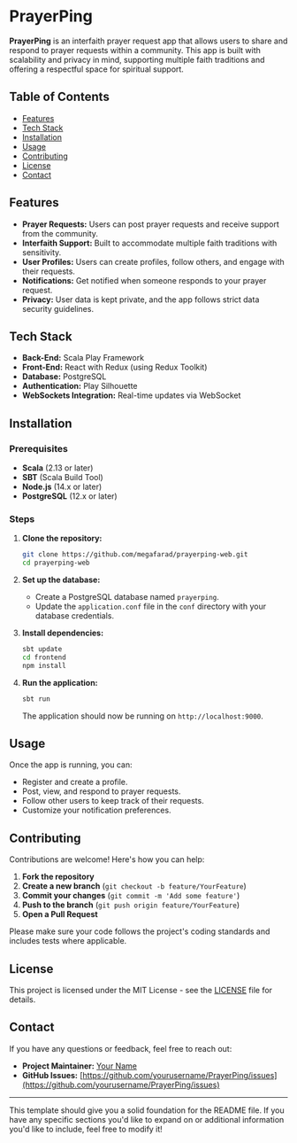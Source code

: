 # PrayerPing

**PrayerPing** is an interfaith prayer request app that allows users to share and respond to prayer requests within a community. This app is built with scalability and privacy in mind, supporting multiple faith traditions and offering a respectful space for spiritual support.

## Table of Contents

- [Features](#features)
- [Tech Stack](#tech-stack)
- [Installation](#installation)
- [Usage](#usage)
- [Contributing](#contributing)
- [License](#license)
- [Contact](#contact)

## Features

- **Prayer Requests:** Users can post prayer requests and receive support from the community.
- **Interfaith Support:** Built to accommodate multiple faith traditions with sensitivity.
- **User Profiles:** Users can create profiles, follow others, and engage with their requests.
- **Notifications:** Get notified when someone responds to your prayer request.
- **Privacy:** User data is kept private, and the app follows strict data security guidelines.

## Tech Stack

- **Back-End:** Scala Play Framework
- **Front-End:** React with Redux (using Redux Toolkit)
- **Database:** PostgreSQL
- **Authentication:** Play Silhouette
- **WebSockets Integration:** Real-time updates via WebSocket

## Installation

### Prerequisites

- **Scala** (2.13 or later)
- **SBT** (Scala Build Tool)
- **Node.js** (14.x or later)
- **PostgreSQL** (12.x or later)

### Steps

1. **Clone the repository:**

   ```bash
   git clone https://github.com/megafarad/prayerping-web.git
   cd prayerping-web
   ```

2. **Set up the database:**

    - Create a PostgreSQL database named `prayerping`.
    - Update the `application.conf` file in the `conf` directory with your database credentials.

3. **Install dependencies:**

   ```bash
   sbt update
   cd frontend
   npm install
   ```

4. **Run the application:**

   ```bash
   sbt run
   ```

   The application should now be running on `http://localhost:9000`.

## Usage

Once the app is running, you can:

- Register and create a profile.
- Post, view, and respond to prayer requests.
- Follow other users to keep track of their requests.
- Customize your notification preferences.

## Contributing

Contributions are welcome! Here's how you can help:

1. **Fork the repository**
2. **Create a new branch** (`git checkout -b feature/YourFeature`)
3. **Commit your changes** (`git commit -m 'Add some feature'`)
4. **Push to the branch** (`git push origin feature/YourFeature`)
5. **Open a Pull Request**

Please make sure your code follows the project's coding standards and includes tests where applicable.

## License

This project is licensed under the MIT License - see the [LICENSE](LICENSE) file for details.

## Contact

If you have any questions or feedback, feel free to reach out:

- **Project Maintainer:** [Your Name](mailto:your.email@example.com)
- **GitHub Issues:** [https://github.com/yourusername/PrayerPing/issues](https://github.com/yourusername/PrayerPing/issues)

---

This template should give you a solid foundation for the README file. If you have any specific sections you'd like to expand on or additional information you'd like to include, feel free to modify it!